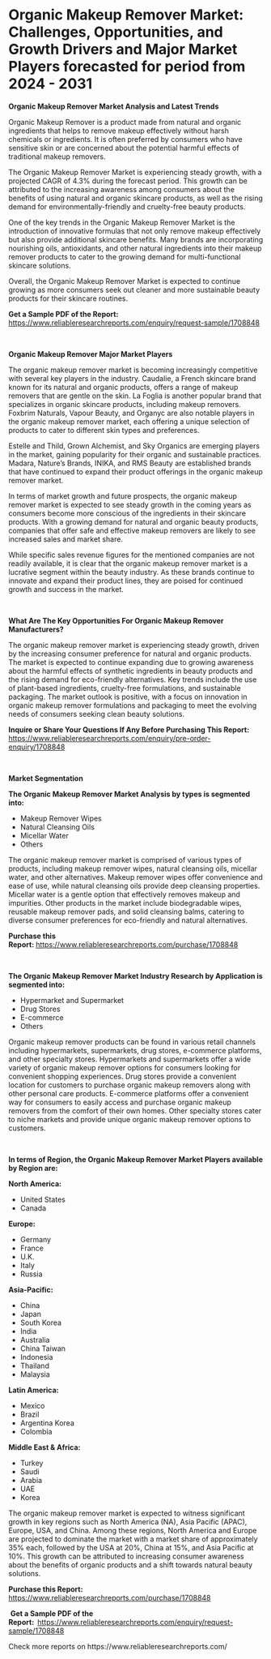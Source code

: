 <p><h1>Organic Makeup Remover Market: Challenges, Opportunities, and Growth Drivers and Major Market Players forecasted for period from 2024 - 2031</h1></p><p><strong>Organic Makeup Remover Market Analysis and Latest Trends</strong></p>
<p><p>Organic Makeup Remover is a product made from natural and organic ingredients that helps to remove makeup effectively without harsh chemicals or ingredients. It is often preferred by consumers who have sensitive skin or are concerned about the potential harmful effects of traditional makeup removers.</p><p>The Organic Makeup Remover Market is experiencing steady growth, with a projected CAGR of 4.3% during the forecast period. This growth can be attributed to the increasing awareness among consumers about the benefits of using natural and organic skincare products, as well as the rising demand for environmentally-friendly and cruelty-free beauty products.</p><p>One of the key trends in the Organic Makeup Remover Market is the introduction of innovative formulas that not only remove makeup effectively but also provide additional skincare benefits. Many brands are incorporating nourishing oils, antioxidants, and other natural ingredients into their makeup remover products to cater to the growing demand for multi-functional skincare solutions.</p><p>Overall, the Organic Makeup Remover Market is expected to continue growing as more consumers seek out cleaner and more sustainable beauty products for their skincare routines.</p></p>
<p><strong>Get a Sample PDF of the Report:&nbsp;</strong> <a href="https://www.reliableresearchreports.com/enquiry/request-sample/1708848">https://www.reliableresearchreports.com/enquiry/request-sample/1708848</a></p>
<p>&nbsp;</p>
<p><strong>Organic Makeup Remover Major Market Players</strong></p>
<p><p>The organic makeup remover market is becoming increasingly competitive with several key players in the industry. Caudalie, a French skincare brand known for its natural and organic products, offers a range of makeup removers that are gentle on the skin. La Foglia is another popular brand that specializes in organic skincare products, including makeup removers. Foxbrim Naturals, Vapour Beauty, and Organyc are also notable players in the organic makeup remover market, each offering a unique selection of products to cater to different skin types and preferences.</p><p>Estelle and Thild, Grown Alchemist, and Sky Organics are emerging players in the market, gaining popularity for their organic and sustainable practices. Madara, Nature’s Brands, INIKA, and RMS Beauty are established brands that have continued to expand their product offerings in the organic makeup remover market.</p><p>In terms of market growth and future prospects, the organic makeup remover market is expected to see steady growth in the coming years as consumers become more conscious of the ingredients in their skincare products. With a growing demand for natural and organic beauty products, companies that offer safe and effective makeup removers are likely to see increased sales and market share.</p><p>While specific sales revenue figures for the mentioned companies are not readily available, it is clear that the organic makeup remover market is a lucrative segment within the beauty industry. As these brands continue to innovate and expand their product lines, they are poised for continued growth and success in the market.</p></p>
<p>&nbsp;</p>
<p><strong>What Are The Key Opportunities For Organic Makeup Remover Manufacturers?</strong></p>
<p><p>The organic makeup remover market is experiencing steady growth, driven by the increasing consumer preference for natural and organic products. The market is expected to continue expanding due to growing awareness about the harmful effects of synthetic ingredients in beauty products and the rising demand for eco-friendly alternatives. Key trends include the use of plant-based ingredients, cruelty-free formulations, and sustainable packaging. The market outlook is positive, with a focus on innovation in organic makeup remover formulations and packaging to meet the evolving needs of consumers seeking clean beauty solutions.</p></p>
<p><strong>Inquire or Share Your Questions If Any Before Purchasing This Report:</strong> <a href="https://www.reliableresearchreports.com/enquiry/pre-order-enquiry/1708848">https://www.reliableresearchreports.com/enquiry/pre-order-enquiry/1708848</a></p>
<p>&nbsp;</p>
<p><strong>Market Segmentation</strong></p>
<p><strong>The Organic Makeup Remover Market Analysis by types is segmented into:</strong></p>
<p><ul><li>Makeup Remover Wipes</li><li>Natural Cleansing Oils</li><li>Micellar Water</li><li>Others</li></ul></p>
<p><p>The organic makeup remover market is comprised of various types of products, including makeup remover wipes, natural cleansing oils, micellar water, and other alternatives. Makeup remover wipes offer convenience and ease of use, while natural cleansing oils provide deep cleansing properties. Micellar water is a gentle option that effectively removes makeup and impurities. Other products in the market include biodegradable wipes, reusable makeup remover pads, and solid cleansing balms, catering to diverse consumer preferences for eco-friendly and natural alternatives.</p></p>
<p><strong>Purchase this Report:&nbsp;</strong><a href="https://www.reliableresearchreports.com/purchase/1708848">https://www.reliableresearchreports.com/purchase/1708848</a></p>
<p>&nbsp;</p>
<p><strong>The Organic Makeup Remover Market Industry Research by Application is segmented into:</strong></p>
<p><ul><li>Hypermarket and Supermarket</li><li>Drug Stores</li><li>E-commerce</li><li>Others</li></ul></p>
<p><p>Organic makeup remover products can be found in various retail channels including hypermarkets, supermarkets, drug stores, e-commerce platforms, and other specialty stores. Hypermarkets and supermarkets offer a wide variety of organic makeup remover options for consumers looking for convenient shopping experiences. Drug stores provide a convenient location for customers to purchase organic makeup removers along with other personal care products. E-commerce platforms offer a convenient way for consumers to easily access and purchase organic makeup removers from the comfort of their own homes. Other specialty stores cater to niche markets and provide unique organic makeup remover options to customers.</p></p>
<p>&nbsp;</p>
<p><strong>In terms of Region, the Organic Makeup Remover Market Players available by Region are:</strong></p>
<p>
    <p> <strong> North America: </strong>
        <ul>
            <li>United States</li>
            <li>Canada</li>
        </ul>
        </p> 
    <p> <strong> Europe: </strong>
        <ul>
            <li>Germany</li>
            <li>France</li>
            <li>U.K.</li>
            <li>Italy</li>
            <li>Russia</li>
        </ul>
        </p> 
    <p> <strong> Asia-Pacific: </strong>
        <ul>
            <li>China</li>
            <li>Japan</li>
            <li>South Korea</li>
            <li>India</li>
            <li>Australia</li>
            <li>China Taiwan</li>
            <li>Indonesia</li>
            <li>Thailand</li>
            <li>Malaysia</li>
        </ul>
        </p> 
    <p> <strong> Latin America: </strong>
        <ul>
            <li>Mexico</li>
            <li>Brazil</li>
            <li>Argentina Korea</li>
            <li>Colombia</li>
        </ul>
        </p> 
    <p> <strong> Middle East & Africa: </strong>
        <ul>
            <li>Turkey</li>
            <li>Saudi</li>
            <li>Arabia</li>
            <li>UAE</li>
            <li>Korea</li>
        </ul>
    </p>
    </p>
<p><p>The organic makeup remover market is expected to witness significant growth in key regions such as North America (NA), Asia Pacific (APAC), Europe, USA, and China. Among these regions, North America and Europe are projected to dominate the market with a market share of approximately 35% each, followed by the USA at 20%, China at 15%, and Asia Pacific at 10%. This growth can be attributed to increasing consumer awareness about the benefits of organic products and a shift towards natural beauty solutions.</p></p>
<p><strong>Purchase this Report: </strong><a href="https://www.reliableresearchreports.com/purchase/1708848">https://www.reliableresearchreports.com/purchase/1708848</a></p>
<p>&nbsp;<strong>Get a Sample PDF of the Report:&nbsp;&nbsp;</strong><a href="https://www.reliableresearchreports.com/enquiry/request-sample/1708848">https://www.reliableresearchreports.com/enquiry/request-sample/1708848</a></p>
<p><strong></strong></p>
<p>Check more reports on https://www.reliableresearchreports.com/</p>